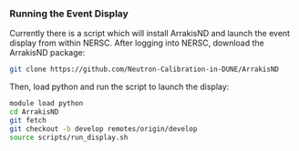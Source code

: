 ### Running the Event Display
Currently there is a script which will install ArrakisND and launch the event display from within NERSC.  After logging into NERSC, download the ArrakisND package:
```bash
git clone https://github.com/Neutron-Calibration-in-DUNE/ArrakisND 
```
Then, load python and run the script to launch the display:
```bash
module load python
cd ArrakisND
git fetch
git checkout -b develop remotes/origin/develop
source scripts/run_display.sh
```